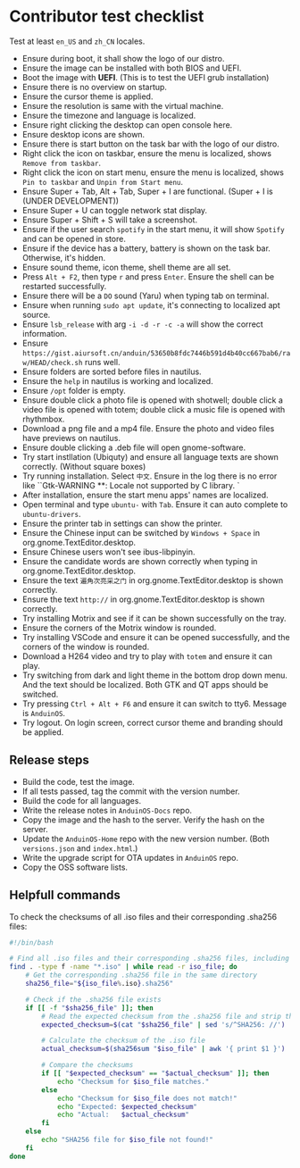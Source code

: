 # Contributor test checklist

Test at least `en_US` and `zh_CN` locales.

* Ensure during boot, it shall show the logo of our distro.
* Ensure the image can be installed with both BIOS and UEFI.
* Boot the image with **UEFI**. (This is to test the UEFI grub installation)
* Ensure there is no overview on startup.
* Ensure the cursor theme is applied.
* Ensure the resolution is same with the virtual machine.
* Ensure the timezone and language is localized.
* Ensure right clicking the desktop can open console here.
* Ensure desktop icons are shown.
* Ensure there is start button on the task bar with the logo of our distro.
* Right click the icon on taskbar, ensure the menu is localized, shows `Remove from taskbar`.
* Right click the icon on start menu, ensure the menu is localized, shows `Pin to taskbar` and `Unpin from Start menu`.
* Ensure Super + Tab, Alt + Tab, Super + I are functional. (Super + I is (UNDER DEVELOPMENT))
* Ensure Super + U can toggle network stat display.
* Ensure Super + Shift + S will take a screenshot.
* Ensure if the user search `spotify` in the start menu, it will show `Spotify` and can be opened in store.
* Ensure if the device has a battery, battery is shown on the task bar. Otherwise, it's hidden.
* Ensure sound theme, icon theme, shell theme are all set.
* Press `Alt + F2`, then type `r` and press `Enter`. Ensure the shell can be restarted successfully.
* Ensure there will be a `DO` sound (Yaru) when typing tab on terminal.
* Ensure when running `sudo apt update`, it's connecting to localized apt source.
* Ensure `lsb_release` with arg `-i -d -r -c -a` will show the correct information.
* Ensure `https://gist.aiursoft.cn/anduin/53650b8fdc7446b591d4b40cc667bab6/raw/HEAD/check.sh` runs well.
* Ensure folders are sorted before files in nautilus.
* Ensure the `help` in nautilus is working and localized.
* Ensure `/opt` folder is empty.
* Ensure double click a photo file is opened with shotwell; double click a video file is opened with totem; double click a music file is opened with rhythmbox.
* Download a png file and a mp4 file. Ensure the photo and video files have previews on nautilus.
* Ensure double clicking a .deb file will open gnome-software.
* Try start instllation (Ubiquty) and ensure all language texts are shown correctly. (Without square boxes)
* Try running installation. Select `中文`. Ensure in the log there is no error like ``Gtk-WARNING **: Locale not supported by C library. `
* After installation, ensure the start menu apps' names are localized.
* Open terminal and type `ubuntu-` with `Tab`. Ensure it can auto complete to `ubuntu-drivers`.
* Ensure the printer tab in settings can show the printer.
* Ensure the Chinese input can be switched by `Windows + Space` in org.gnome.TextEditor.desktop.
* Ensure Chinese users won't see ibus-libpinyin.
* Ensure the candidate words are shown correctly when typing in org.gnome.TextEditor.desktop.
* Ensure the text `遍角次亮采之门` in org.gnome.TextEditor.desktop is shown correctly.
* Ensure the text `http://` in org.gnome.TextEditor.desktop is shown correctly.
* Try installing Motrix and see if it can be shown successfully on the tray.
* Ensure the corners of the Motrix window is rounded.
* Try installing VSCode and ensure it can be opened successfully, and the corners of the window is rounded.
* Download a H264 video and try to play with `totem` and ensure it can play.
* Try switching from dark and light theme in the bottom drop down menu. And the text should be localized. Both GTK and QT apps should be switched.
* Try pressing `Ctrl + Alt + F6` and ensure it can switch to tty6. Message is `AnduinOS`.
* Try logout. On login screen, correct cursor theme and branding should be applied.

## Release steps

* Build the code, test the image.
* If all tests passed, tag the commit with the version number.
* Build the code for all languages.
* Write the release notes in `AnduinOS-Docs` repo.
* Copy the image and the hash to the server. Verify the hash on the server.
* Update the `AnduinOS-Home` repo with the new version number. (Both `versions.json` and `index.html`.)
* Write the upgrade script for OTA updates in `AnduinOS` repo.
* Copy the OSS software lists.

## Helpfull commands


To check the checksums of all .iso files and their corresponding .sha256 files:

```bash
#!/bin/bash

# Find all .iso files and their corresponding .sha256 files, including subdirectories
find . -type f -name "*.iso" | while read -r iso_file; do
    # Get the corresponding .sha256 file in the same directory
    sha256_file="${iso_file%.iso}.sha256"

    # Check if the .sha256 file exists
    if [[ -f "$sha256_file" ]]; then
        # Read the expected checksum from the .sha256 file and strip the 'SHA256: ' prefix
        expected_checksum=$(cat "$sha256_file" | sed 's/^SHA256: //')

        # Calculate the checksum of the .iso file
        actual_checksum=$(sha256sum "$iso_file" | awk '{ print $1 }')

        # Compare the checksums
        if [[ "$expected_checksum" == "$actual_checksum" ]]; then
            echo "Checksum for $iso_file matches."
        else
            echo "Checksum for $iso_file does not match!"
            echo "Expected: $expected_checksum"
            echo "Actual:   $actual_checksum"
        fi
    else
        echo "SHA256 file for $iso_file not found!"
    fi
done
```
